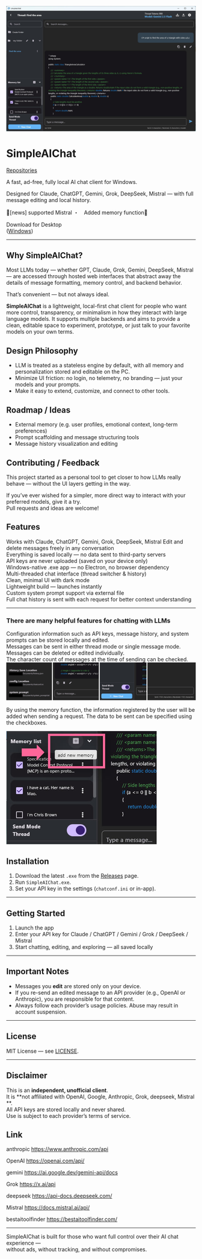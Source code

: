 ![screenshot1](screenshot/6.jpg)  

# SimpleAIChat
[Repositories](https://github.com/sympleaichat/simpleaichat)

A fast, ad-free, fully local AI chat client for Windows.  

Designed for Claude, ChatGPT, Gemini, Grok, DeepSeek, Mistral — with full message editing and local history.

🔔[news] supported Mistral ・　Added memory function🔔

Download for Desktop<br>
([Windows](https://github.com/sympleaichat/simpleaichat/raw/refs/heads/main/SimpleAIChatSetup.exe)) 

---
## Why SimpleAIChat?

Most LLMs today — whether GPT, Claude, Grok, Gemini, DeepSeek, Mistral — are accessed through hosted web interfaces that abstract away the details of message formatting, memory control, and backend behavior.

That’s convenient — but not always ideal.

**SimpleAIChat** is a lightweight, local-first chat client for people who want more control, transparency, or minimalism in how they interact with large language models. It supports multiple backends and aims to provide a clean, editable space to experiment, prototype, or just talk to your favorite models on your own terms.

## Design Philosophy

- LLM is treated as a stateless engine by default, with all memory and personalization stored and editable on the PC.
- Minimize UI friction: no login, no telemetry, no branding — just your models and your prompts.
- Make it easy to extend, customize, and connect to other tools.

## Roadmap / Ideas

- External memory (e.g. user profiles, emotional context, long-term preferences)
- Prompt scaffolding and message structuring tools
- Message history visualization and editing

## Contributing / Feedback

This project started as a personal tool to get closer to how LLMs really behave — without the UI layers getting in the way.

If you’ve ever wished for a simpler, more direct way to interact with your preferred models, give it a try.  
Pull requests and ideas are welcome!

##  Features

 Works with Claude, ChatGPT, Gemini, Grok, DeepSeek, Mistral
 Edit and delete messages freely in any conversation  
 Everything is saved locally — no data sent to third-party servers  
 API keys are never uploaded (saved on your device only)  
 Windows-native .exe app — no Electron, no browser dependency  
 Multi-threaded chat interface (thread switcher & history)  
 Clean, minimal UI with dark mode  
 Lightweight build — launches instantly  
 Custom system prompt support via external file  
 Full chat history is sent with each request for better context understanding  

---

###  There are many helpful features for chatting with LLMs
Configuration information such as API keys, message history, and system prompts can be stored locally and edited.  
Messages can be sent in either thread mode or single message mode.  
Messages can be deleted or edited individually.  
The character count of messages at the time of sending can be checked.  
![screenshot2](screenshot/3.jpg) 

By using the memory function, the information registered by the user will be added when sending a request. The data to be sent can be specified using the checkboxes.

![screenshot1](screenshot/7.jpg)  


##  Installation

1. Download the latest `.exe` from the [Releases](https://github.com/your-username/SimpleAIChat/releases) page.
2. Run `SimpleAIChat.exe`.
3. Set your API key in the settings (`chatconf.ini` or in-app).

---

##  Getting Started

1. Launch the app
2. Enter your API key for Claude / ChatGPT / Gemini / Grok / DeepSeek / Mistral
3. Start chatting, editing, and exploring — all saved locally

---

##  Important Notes

- Messages you **edit** are stored only on your device.
- If you re-send an edited message to an API provider (e.g., OpenAI or Anthropic), you are responsible for that content.
- Always follow each provider’s usage policies. Abuse may result in account suspension.

---

##  License

MIT License — see [LICENSE](LICENSE).

---

##  Disclaimer

This is an **independent, unofficial client**.  
It is **not affiliated with OpenAI, Google, Anthropic, Grok, deepseek,  Mistral **.  
All API keys are stored locally and never shared.  
Use is subject to each provider’s terms of service.

##  Link
anthropic https://www.anthropic.com/api

OpenAI https://openai.com/api/

gemini https://ai.google.dev/gemini-api/docs

Grok https://x.ai/api

deepseek https://api-docs.deepseek.com/

Mistral https://docs.mistral.ai/api/

bestaitoolfinder https://bestaitoolfinder.com/

---

SimpleAIChat is built for those who want full control over their AI chat experience —  
without ads, without tracking, and without compromises.
